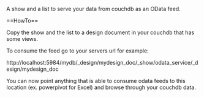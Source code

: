 A show and a list to serve your data from couchdb as an OData feed.  
  
==HowTo==    
  
Copy the show and the list to a design document in your couchdb that has some views.  
  
To consume the feed go to your servers url for example:   
  
http://localhost:5984/mydb/_design/mydesign_doc/_show/odata_service/_design/mydesign_doc  
  
You can now point anything that is able to consume odata feeds to this location (ex. powerpivot for Excel) and browse through your couchdb data.  





